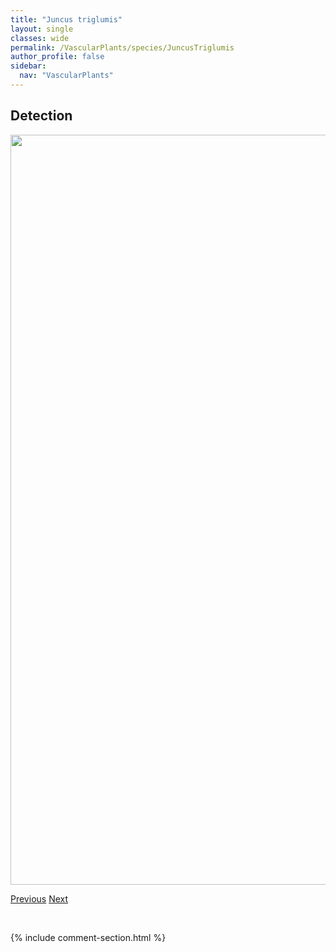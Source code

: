 ```yaml
---
title: "Juncus triglumis"
layout: single
classes: wide
permalink: /VascularPlants/species/JuncusTriglumis
author_profile: false
sidebar:
  nav: "VascularPlants"
---
```


<h2>Detection</h2>

<a href="https://drive.google.com/uc?export=view&id=1rdSQrlmLCIprGprCv_j533ZWzzpSqRKd">
<img src="https://drive.google.com/uc?export=view&id=1rdSQrlmLCIprGprCv_j533ZWzzpSqRKd" height = "1200" width = "800">
</a>


<a href="/DevelopmentWebsite/VascularPlants/species/JuncusTorreyi" class="pagination--pager" title="Juncus torreyi">Previous</a> <a href="/DevelopmentWebsite/VascularPlants/species/JuncusVaseyi" class="pagination--pager" title="Juncus vaseyi">Next</a>

<p>&nbsp;</p>

{% include comment-section.html %}
